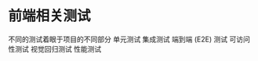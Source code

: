 <!-- https://css-tricks.com/front-end-testing-is-for-everyone/?utm_source=CSS-Weekly&utm_campaign=Issue-462&utm_medium=email#h-accessibility-testing -->

# 前端相关测试

不同的测试着眼于项目的不同部分
单元测试
集成测试
端到端 (E2E) 测试
可访问性测试
视觉回归测试
性能测试